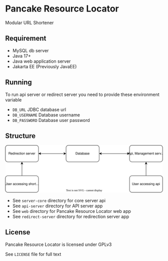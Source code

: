 # Pancake Resource Locator
Modular URL Shortener

## Requirement
* MySQL db server
* Java 17+
* Java web application server
* Jakarta EE (Previously JavaEE)

## Running
To run api server or redirect server you need to provide these environment variable
* `DB_URL` JDBC database url
* `DB_USERNAME` Database username
* `DB_PASSWORD` Database user password

## Structure
![Big Picture](./resources/big%20picture.svg)
* See `server-core` directory for core server api
* See `api-server` directory for API server app
* See `web` directory for Pancake Resource Locator web app
* See `redirect-server` directory for redirection server app

## License
Pancake Resource Locator is licensed under GPLv3

See `LICENSE` file for full text

